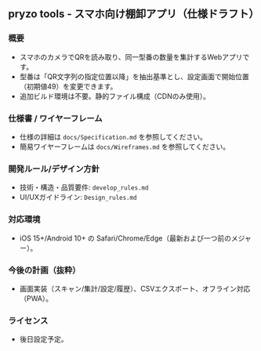 ## pryzo tools - スマホ向け棚卸アプリ（仕様ドラフト）

### 概要
- スマホのカメラでQRを読み取り、同一型番の数量を集計するWebアプリです。
- 型番は「QR文字列の指定位置以降」を抽出基準とし、設定画面で開始位置（初期値49）を変更できます。
- 追加ビルド環境は不要。静的ファイル構成（CDNのみ使用）。

### 仕様書 / ワイヤーフレーム
- 仕様の詳細は `docs/Specification.md` を参照してください。
- 簡易ワイヤーフレームは `docs/Wireframes.md` を参照してください。

### 開発ルール/デザイン方針
- 技術・構造・品質要件: `develop_rules.md`
- UI/UXガイドライン: `Design_rules.md`

### 対応環境
- iOS 15+/Android 10+ の Safari/Chrome/Edge（最新および一つ前のメジャー）。

### 今後の計画（抜粋）
- 画面実装（スキャン/集計/設定/履歴）、CSVエクスポート、オフライン対応（PWA）。

### ライセンス
- 後日設定予定。 